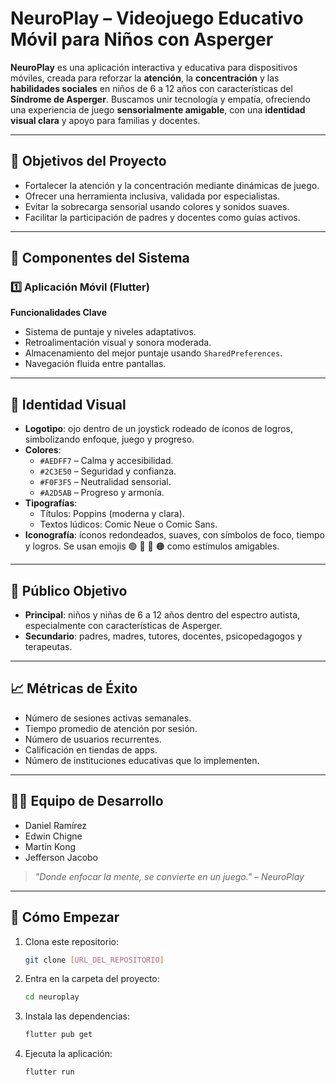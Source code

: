 # NeuroPlay – Videojuego Educativo Móvil para Niños con Asperger

**NeuroPlay** es una aplicación interactiva y educativa para dispositivos móviles, creada para reforzar la **atención**, la **concentración** y las **habilidades sociales** en niños de 6 a 12 años con características del **Síndrome de Asperger**. Buscamos unir tecnología y empatía, ofreciendo una experiencia de juego **sensorialmente amigable**, con una **identidad visual clara** y apoyo para familias y docentes.

---

## 🎯 Objetivos del Proyecto

- Fortalecer la atención y la concentración mediante dinámicas de juego.
- Ofrecer una herramienta inclusiva, validada por especialistas.
- Evitar la sobrecarga sensorial usando colores y sonidos suaves.
- Facilitar la participación de padres y docentes como guías activos.

---

## 📱 Componentes del Sistema

### 1️⃣ Aplicación Móvil (Flutter)

**Funcionalidades Clave**

- Sistema de puntaje y niveles adaptativos.
- Retroalimentación visual y sonora moderada.
- Almacenamiento del mejor puntaje usando `SharedPreferences`.
- Navegación fluida entre pantallas.

---

## 🎨 Identidad Visual

- **Logotipo**: ojo dentro de un joystick rodeado de íconos de logros, simbolizando enfoque, juego y progreso.
- **Colores**:
  - `#AEDFF7` – Calma y accesibilidad.
  - `#2C3E50` – Seguridad y confianza.
  - `#F0F3F5` – Neutralidad sensorial.
  - `#A2D5AB` – Progreso y armonía.
- **Tipografías**:
  - Títulos: Poppins (moderna y clara).
  - Textos lúdicos: Comic Neue o Comic Sans.
- **Iconografía**: íconos redondeados, suaves, con símbolos de foco, tiempo y logros. Se usan emojis 🟢 🔴 🔵 🟠 como estímulos amigables.

---

## 👥 Público Objetivo

- **Principal**: niños y niñas de 6 a 12 años dentro del espectro autista, especialmente con características de Asperger.
- **Secundario**: padres, madres, tutores, docentes, psicopedagogos y terapeutas.

---

## 📈 Métricas de Éxito

- Número de sesiones activas semanales.
- Tiempo promedio de atención por sesión.
- Número de usuarios recurrentes.
- Calificación en tiendas de apps.
- Número de instituciones educativas que lo implementen.

---

## 🧑‍💻 Equipo de Desarrollo

- Daniel Ramírez
- Edwin Chigne
- Martín Kong
- Jefferson Jacobo

> *"Donde enfocar la mente, se convierte en un juego." – NeuroPlay*

---

## 🚀 Cómo Empezar

1. Clona este repositorio:
   ```bash
   git clone [URL_DEL_REPOSITORIO]
   
2. Entra en la carpeta del proyecto:
   ```bash
   cd neuroplay
   
3. Instala las dependencias:
   ```bash
   flutter pub get
   
4. Ejecuta la aplicación:
   ```bash
   flutter run
   
